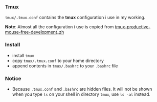 ### Tmux
`tmux/.tmux.conf` contains the **tmux** configuration i use in my working.  

  **Note**: Almost all the configuration i use is copied from [tmux-productive-mouse-free-development_zh](https://www.gitbook.com/book/aquaregia/tmux-productive-mouse-free-development_zh/details)

### Install
* install `tmux`
* copy `tmux/.tmux.conf` to your home directory
* append contents in `tmux/.bashrc` to your `.bashrc` file

### Notice                                                                  
*  Because `.tmux.conf` and `.bashrc` are hidden files. It will not be shown when you type `ls` on your shell in directory `tmux`, use `ls -al` instead.
